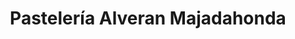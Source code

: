 ---
title: "Pastelería Alveran Majadahonda"
url: /majadahonda/pasteleria-alveran-majadahonda/
shop: pastelería
---